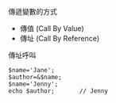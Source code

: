 傳遞變數的方式
- 傳值 (Call By Value)
- 傳址 (Call By Reference)

傳址呼叫
```
$name='Jane';
$author=&$name;
$name='Jenny';
echo $author;		// Jenny
```